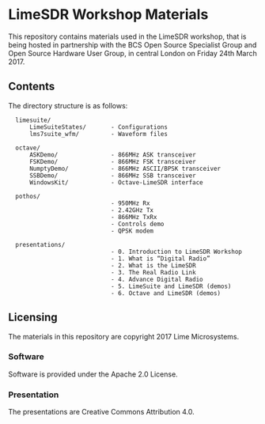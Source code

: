 # LimeSDR Workshop Materials

This repository contains materials used in the LimeSDR workshop, that is being hosted in partnership with the BCS Open Source Specialist Group and Open Source Hardware User Group, in central London on Friday 24th March 2017.

## Contents

The directory structure is as follows:

         
      limesuite/                 
          LimeSuiteStates/       - Configurations
          lms7suite_wfm/         - Waveform files

      octave/
          ASKDemo/               - 866MHz ASK transceiver
          FSKDemo/               - 866MHz FSK transceiver 
          NumptyDemo/            - 866MHz ASCII/BPSK transceiver
          SSBDemo/               - 866MHz SSB transceiver
          WindowsKit/            - Octave-LimeSDR interface

      pothos/
                                 - 950MHz Rx
                                 - 2.42GHz Tx
                                 - 866MHz TxRx
                                 - Controls demo
                                 - QPSK modem

      presentations/
                                 - 0. Introduction to LimeSDR Workshop
                                 - 1. What is “Digital Radio”
                                 - 2. What is the LimeSDR
                                 - 3. The Real Radio Link
                                 - 4. Advance Digital Radio
                                 - 5. LimeSuite and LimeSDR (demos)
                                 - 6. Octave and LimeSDR (demos) 

## Licensing

The materials in this repository are copyright 2017 Lime Microsystems.

### Software

Software is provided under the Apache 2.0 License.

### Presentation

The presentations are Creative Commons Attribution 4.0.
